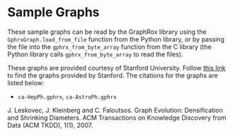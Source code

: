 # Sample Graphs

These sample graphs can be read by the GraphRox library using the `GphrxGraph.load_from_file` function from the Python library, or by passing the file into the `gphrx_from_byte_array` function from the C library (the Python library calls `gphrx_from_byte_array` to read the files).

These graphs are provided courtesy of Stanford University. Follow [this link](http://snap.stanford.edu/data/) to find the graphs provided by Stanford. The citations for the graphs are listed below:

* `ca-HepPh.gphrx`, `ca-AstroPh.gphrx`

J. Leskovec, J. Kleinberg and C. Faloutsos. Graph Evolution: Densification and Shrinking Diameters. ACM Transactions on Knowledge Discovery from Data (ACM TKDD), 1(1), 2007.



